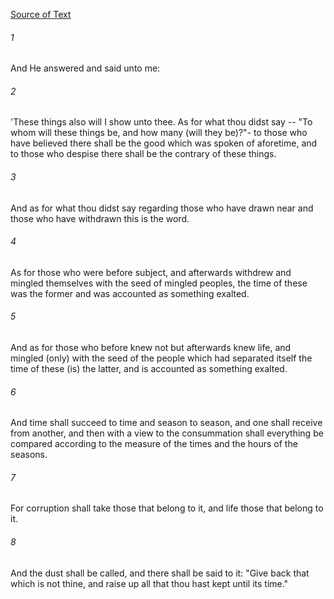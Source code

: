 [Source of Text](https://github.com/scrollmapper/bible_databases_deuterocanonical)

###### 1
And He answered and said unto me:

###### 2
'These things also will I show unto thee. As for what thou didst say -- "To whom will these things be, and how many (will they be)?"- to those who have believed there shall be the good which was spoken of aforetime, and to those who despise there shall be the contrary of these things.

###### 3
And as for what thou didst say regarding those who have drawn near and those who have withdrawn this is the word.

###### 4
As for those who were before subject, and afterwards withdrew and mingled themselves with the seed of mingled peoples, the time of these was the former and was accounted as something exalted.

###### 5
And as for those who before knew not but afterwards knew life, and mingled (only) with the seed of the people which had separated itself the time of these (is) the latter, and is accounted as something exalted.

###### 6
And time shall succeed to time and season to season, and one shall receive from another, and then with a view to the consummation shall everything be compared according to the measure of the times and the hours of the seasons.

###### 7
For corruption shall take those that belong to it, and life those that belong to it.

###### 8
And the dust shall be called, and there shall be said to it: "Give back that which is not thine, and raise up all that thou hast kept until its time."